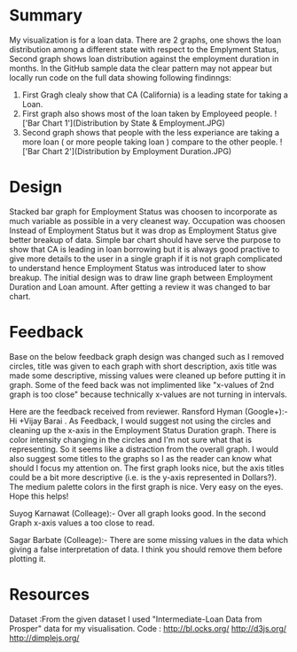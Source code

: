 # Summary 
My visualization is for a loan data. There are 2 graphs, one shows the loan distribution among a different state with respect to the Emplyment Status, 
Second graph shows loan distribution against the employment duration in months.
In the GitHub sample data the clear pattern may not appear but locally run code on the full data showing following findinngs:
1) First Gragh clealy show that CA (California) is a leading state for taking a Loan.
2) First graph also shows most of the loan taken by Employeed people.
!['Bar Chart 1'](Distribution by State & Employment.JPG)
3) Second graph shows that people with the less experiance are taking a more loan ( or more people taking loan ) compare to the other people.
!['Bar Chart 2'](Distribution by Employment Duration.JPG)

# Design 
Stacked bar graph for Employment Status was choosen to incorporate as much variable as possible in a very cleanest way. Occupation was choosen 
Instead of Employment Status  but it was drop as Employment Status give better breakup of data.
Simple bar chart should have serve the purpose to show that CA is leading in loan borrowing but it is always good practive to give 
more details to the user in a single graph if it is not graph complicated to understand hence Employment Status was introduced later to show breakup. 
The initial design was to draw line graph between Employment Duration and Loan amount. After getting a review it was changed to bar chart.


# Feedback 
Base on the below feedback graph design was changed such as I removed circles, title was given to each graph with short description, 
axis title was made some descriptive, missing values were cleaned up before putting it in graph.
Some of the feed back was not implimented like "x-values of 2nd graph is too close" because technically x-values are not turning in intervals.

Here are the feedback received from reviewer.
Ransford Hyman (Google+):-
Hi +Vijay Barai .  As Feedback, I would suggest not using the circles and 
cleaning up the x-axis in the Employment Status Duration graph.  There is color intensity 
changing in the circles and I'm not sure what that is representing.  So it seems like a distraction 
from the overall graph. I would also suggest some titles to the graphs so I as the reader 
can know what should I focus my attention on. The first graph looks nice, but the axis 
titles could be a bit more descriptive (i.e. is the y-axis represented in Dollars?).  
The medium palette colors in the first graph is nice.  Very easy on the eyes.  Hope this helps!

Suyog Karnawat (Colleage):-
Over all graph looks good. In the second Graph x-axis values a too close to read.

Sagar Barbate (Colleage):-
There are some missing values in the data which giving a false interpretation of data.
I think you should remove them before plotting it.

# Resources 
Dataset :From the given dataset I used "Intermediate-Loan Data from Prosper" data for my visualisation.
Code    : http://bl.ocks.org/
          http://d3js.org/
		  http://dimplejs.org/

